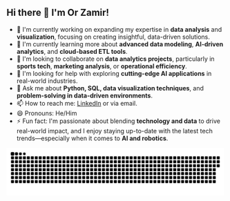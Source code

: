 ## Hi there 👋 I'm Or Zamir!

- 🔭 I'm currently working on expanding my expertise in **data analysis** and **visualization**, focusing on creating insightful, data-driven solutions.
- 🌱 I'm currently learning more about **advanced data modeling**, **AI-driven analytics**, and **cloud-based ETL tools**.
- 👯 I'm looking to collaborate on **data analytics projects**, particularly in **sports tech**, **marketing analysis**, or **operational efficiency**.
- 🤔 I'm looking for help with exploring **cutting-edge AI applications** in real-world industries.
- 💬 Ask me about **Python, SQL, data visualization techniques**, and **problem-solving in data-driven environments**.
- 📫 How to reach me: [LinkedIn](https://www.linkedin.com/in/orzamir/) or via email.
- 😄 Pronouns: He/Him
- ⚡ Fun fact: I'm passionate about blending **technology and data** to drive real-world impact, and I enjoy staying up-to-date with the latest tech trends—especially when it comes to **AI and robotics**.

![GitHub Snake Contribution Grid Animation](https://raw.githubusercontent.com/or-zamir/or-zamir/output/github-contribution-grid-snake-dark.svg)
